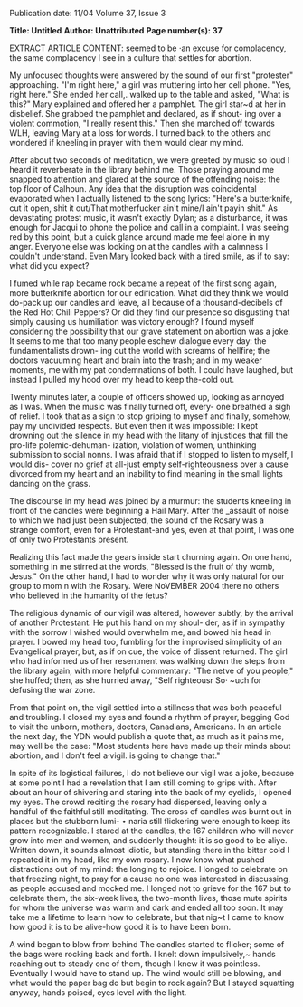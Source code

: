 Publication date: 11/04
Volume 37, Issue 3

**Title: Untitled**
**Author: Unattributed**
**Page number(s): 37**

EXTRACT ARTICLE CONTENT:
seemed to be ·an excuse for complacency, the same complacency I 
see in a culture that settles for abortion. 


My unfocused thoughts were answered by the sound of our first 
"protester" approaching. "I'm right here," a girl was muttering into 
her cell phone. "Yes, right here." She ended her call,. walked up to 
the table and asked, "What is this?" 
Mary explained and offered her a pamphlet. The girl star~d at 
her in disbelief. She grabbed the pamphlet and declared, as if shout-
ing over a violent commotion, "I really resent this." Then she 
marched off towards WLH, leaving Mary at a loss for words. I 
turned back to the others and wondered if kneeling in prayer with 
them would clear my mind. 


After about two seconds of meditation, we were greeted by 
music so loud I heard it reverberate in the library behind me. Those 
praying around me snapped to attention and glared at the source of 
the offending noise: the top floor of Calhoun. Any idea that the 
disruption was coincidental evaporated when I actually listened to 
the song lyrics: "Here's a butterknife, cut it open, shit it out/That 
motherfucker ain't mine/I ain't payin shit." As devastating protest 
music, it wasn't exactly Dylan; as a disturbance, it was enough for 
Jacqui to phone the police and call in a complaint. I was seeing red 
by this point, but a quick glance around made me feel alone in my 
anger. Everyone else was looking on at the candles with a calmness 
I couldn't understand. Even Mary looked back with a tired smile, 
as if to say: what did you expect? 


I fumed while rap became rock became a repeat of the first song 
again, more butterknife abortion for our edification. What did they 
think we would do-pack up our candles and leave, all because of a 
thousand-decibels of the Red Hot Chili Peppers? Or did they find 
our presence so disgusting that simply causing us humiliation was 
victory enough? I found myself considering the possibility that our 
grave statement on abortion was a joke. It seems to me that too 
many people eschew dialogue every day: the fundamentalists drown-
ing out the world with screams of hellfire; the doctors vacuuming 
heart and brain into the trash; and in my weaker moments, me with 
my pat condemnations of both. I could have laughed, but instead I 
pulled my hood over my head to keep the-cold out. 


Twenty minutes later, a couple of officers showed up, looking 
as annoyed as I was. When the music was finally turned off, every-
one breathed a sigh of relief. I took that as a sign to stop griping to 
myself and finally, somehow, pay my undivided respects. But even 
then it was impossible: I kept drowning out the silence in my head 
with the litany of injustices that fill the pro-life polemic-dehuman-
ization, violation of women, unthinking submission to social 
nonns. I was afraid that if I stopped to listen to myself, I would dis-
cover no grief at all-just empty self-righteousness over a cause 
divorced from my heart and an inability to find meaning in the 
small lights dancing on the grass. 


The discourse in my head was joined by a murmur: the students 
kneeling in front of the candles were beginning a Hail Mary. After 
the _assault of noise to which we had just been subjected, the sound 
of the Rosary was a strange comfort, even for a Protestant-and yes, 
even at that point, I was one of only two Protestants present. 


Realizing this fact made the gears inside start churning again. On 
one hand, something in me stirred at the words, "Blessed is the fruit 
of thy womb, Jesus." On the other hand, I had to wonder why it 
was only natural for our group to mom n with the Rosary. Were 
NoVEMBER 2004 
there no others who believed in the humanity of the fetus? 


The religious dynamic of our vigil was altered, however subtly, 
by the arrival of another Protestant. He put his hand on my shoul-
der, as if in sympathy with the sorrow I wished would overwhelm 
me, and bowed his head in prayer. I bowed my head too, fumbling 
for the improvised simplicity of an Evangelical prayer, but, as if on 
cue, the voice of dissent returned. The girl who had informed us of 
her resentment was walking down the steps from the library again, 
with more helpful commentary: "The netve of you people," she 
huffed; then, as she hurried away, "Self righteousr So· ~uch for 
defusing the war zone. 


From that point on, the vigil settled into a stillness that was 
both peaceful and troubling. I closed my eyes and found a rhythm 
of prayer, begging God to visit the unborn, mothers, doctors, 
Canadians, Americans. In an article the next day, the YDN would 
publish a quote that, as much as it pains me, may well be the case: 
"Most students here have made up their minds about abortion, and 
I don't feel a·vigil. is going to change that." 


In spite of its logistical failures, I do not believe our vigil was a 
joke, because at some point I had a revelation that I am still coming 
to grips with. After about an hour of shivering and staring into the 
back of my eyelids, I opened my eyes. The crowd reciting the rosary 
had dispersed, leaving only a handful of the faithful still meditating. 
The cross of candles was burnt out in places but the stubborn lumi-
• 
naria still flickering were enough to keep its pattern recognizable. I 
stared at the candles, the 167 children who will never grow into men 
and women, and suddenly thought: it is so good to be aliye. Written 
down, it sounds almost idiotic, but standing there in the bitter cold 
I repeated it in my head, like my own rosary. I now know what 
pushed distractions out of my mind: the longing to rejoice. I longed 
to celebrate on that freezing night, to pray for a cause no one was 
interested in discussing, as people accused and mocked me. I longed 
not to grieve for the 167 but to celebrate them, the six-week lives, 
the two-month lives, those mute spirits for whom the universe was 
warm and dark and ended all too soon. It may take me a lifetime to 
learn how to celebrate, but that nig~t I came to know how good it 
is to be alive-how good it is to have been born. 


A wind began to blow from behind The candles started to 
flicker; some of the bags were rocking back and forth. I knelt down 
impulsively,~ hands reaching out to steady one of them, though I 
knew it was pointless. Eventually I would have to stand up. The 
wind would still be blowing, and what would the paper bag do but 
begin to rock again? But I stayed squatting anyway, hands poised, 
eyes level with the light.